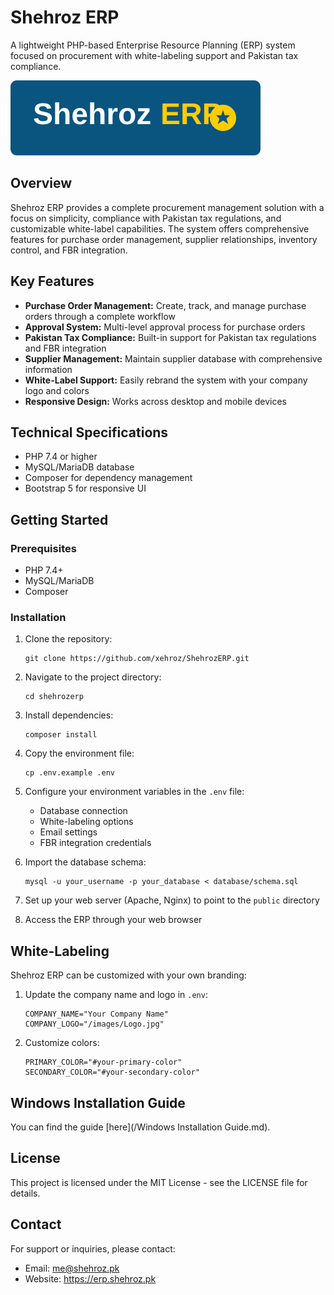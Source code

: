 # Shehroz ERP

A lightweight PHP-based Enterprise Resource Planning (ERP) system focused on procurement with white-labeling support and Pakistan tax compliance.

![Shehroz ERP Logo](/public/assets/img/shehroz-logo.svg)

## Overview

Shehroz ERP provides a complete procurement management solution with a focus on simplicity, compliance with Pakistan tax regulations, and customizable white-label capabilities. The system offers comprehensive features for purchase order management, supplier relationships, inventory control, and FBR integration.

## Key Features

- **Purchase Order Management:** Create, track, and manage purchase orders through a complete workflow
- **Approval System:** Multi-level approval process for purchase orders
- **Pakistan Tax Compliance:** Built-in support for Pakistan tax regulations and FBR integration
- **Supplier Management:** Maintain supplier database with comprehensive information
- **White-Label Support:** Easily rebrand the system with your company logo and colors
- **Responsive Design:** Works across desktop and mobile devices

## Technical Specifications

- PHP 7.4 or higher
- MySQL/MariaDB database
- Composer for dependency management
- Bootstrap 5 for responsive UI

## Getting Started

### Prerequisites
- PHP 7.4+
- MySQL/MariaDB
- Composer

### Installation

1. Clone the repository:
   ```
   git clone https://github.com/xehroz/ShehrozERP.git
   ```

2. Navigate to the project directory:
   ```
   cd shehrozerp
   ```

3. Install dependencies:
   ```
   composer install
   ```

4. Copy the environment file:
   ```
   cp .env.example .env
   ```

5. Configure your environment variables in the `.env` file:
   - Database connection
   - White-labeling options
   - Email settings
   - FBR integration credentials

6. Import the database schema:
   ```
   mysql -u your_username -p your_database < database/schema.sql
   ```

7. Set up your web server (Apache, Nginx) to point to the `public` directory

8. Access the ERP through your web browser

## White-Labeling

Shehroz ERP can be customized with your own branding:

1. Update the company name and logo in `.env`:
   ```
   COMPANY_NAME="Your Company Name"
   COMPANY_LOGO="/images/Logo.jpg"
   ```

2. Customize colors:
   ```
   PRIMARY_COLOR="#your-primary-color"
   SECONDARY_COLOR="#your-secondary-color"
   ```


## Windows Installation Guide

You can find the guide [here](/Windows Installation Guide.md).

## License

This project is licensed under the MIT License - see the LICENSE file for details.

## Contact

For support or inquiries, please contact:
- Email: me@shehroz.pk
- Website: https://erp.shehroz.pk
